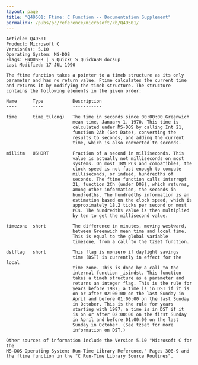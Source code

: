 ```yaml
---
layout: page
title: "Q49501: Ftime: C Function -- Documentation Supplement"
permalink: /pubs/pc/reference/microsoft/kb/Q49501/
---
```


	Article: Q49501
	Product: Microsoft C
	Version(s): 5.10
	Operating System: MS-DOS
	Flags: ENDUSER | S_QuickC S_QuickASM docsup
	Last Modified: 17-JUL-1990
	
	The ftime function takes a pointer to a timeb structure as its only
	parameter and has no return value. Ftime calculates the current time
	and returns it by modifying the timeb structure. The structure
	contains the following elements in the given order:
	
	Name      Type           Description
	----      ----           -----------
	
	time      time_t(long)   The time in seconds since 00:00:00 Greenwich
	                         mean time, January 1, 1970. This time is
	                         calculated under MS-DOS by calling Int 21,
	                         function 2Ah (Get Date), converting the
	                         results to seconds, and adding the current
	                         time, which is also converted to seconds.
	
	millitm   USHORT         Fraction of a second in milliseconds. This
	                         value is actually not milliseconds on most
	                         systems. On most IBM PCs and compatibles, the
	                         clock speed is not fast enough to compute
	                         milliseconds, or indeed, hundredths of
	                         seconds. The ftime function calls interrupt
	                         21, function 2Ch (under DOS), which returns,
	                         among other information, the seconds in
	                         hundredths. The hundredths information is an
	                         estimation based on the clock speed, which is
	                         approximately 18.2 ticks per second on most
	                         PCs. The hundredths value is then multiplied
	                         by ten to get the millisecond value.
	
	timezone  short          The difference in minutes, moving westward,
	                         between Greenwich mean time and local time.
	                         This is equal to the global variable
	                         timezone, from a call to the tzset function.
	
	dstflag   short          This flag is nonzero if daylight savings
	                         time (DST) is currently in effect for the local
	                         time zone. This is done by a call to the
	                         internal function _isindst. This function
	                         takes a timeb structure as a parameter and
	                         returns an integer flag. This is the rule for
	                         years before 1987; a time is in DST if it is
	                         on or after 02:00:00 on the last Sunday in
	                         April and before 01:00:00 on the last Sunday
	                         in October. This is the rule for years
	                         starting with 1987; a time is in DST if it
	                         is on or after 02:00:00 on the first Sunday
	                         in April and before 01:00:00 on the last
	                         Sunday in October. (See tzset for more
	                         information on DST.)
	
	Other sources of information include the Version 5.10 "Microsoft C for the
	MS-DOS Operating System: Run-Time Library Reference," Pages 308-9 and
	the ftime function in the "C Run-Time Library Source Routines".
